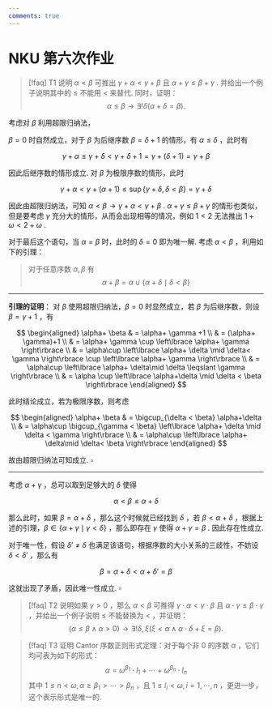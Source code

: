 ```yaml
---
comments: true
---
```

# NKU 第六次作业

>[!faq] T1
>说明 $\alpha< \beta$ 可推出 $\gamma+ \alpha< \gamma+\beta$ 且 $\alpha+ \gamma \leqslant \beta+ \gamma$ . 并给出一个例子说明其中的 $\leqslant$ 不能用 $<$ 来替代. 
>同时，证明：
>$$ \alpha \leqslant \beta\to \exists ! \delta (\alpha+ \delta = \beta). $$

考虑对 $\beta$ 利用超限归纳法，

$\beta=0$ 时自然成立，对于 $\beta$ 为后继序数 $\beta=\delta+1$ 的情形，有 $\alpha \leqslant \delta$ ，此时有

$$
\gamma+ \alpha \leqslant \gamma+ \delta < \gamma + \delta +1  = \gamma+(\delta+1) = \gamma+\beta
$$

因此后继序数的情形成立. 对 $\beta$ 为极限序数的情形，此时

$$
\gamma+\alpha < \gamma + (\alpha+1) \leqslant\sup\left\lbrace \gamma + \delta,\delta< \beta \right\rbrace = \gamma + \delta
$$

因此由超限归纳法，可知 $\alpha < \beta \to \gamma+\alpha < \gamma+\beta$ . $\alpha+\gamma \leqslant \beta+ \gamma$ 的情形也类似，但是要考虑 $\gamma$ 充分大的情形，从而会出现相等的情况，例如 $1<2$ 无法推出 $1+ \omega < 2+\omega$ .

对于最后这个语句，当 $\alpha=\beta$ 时，此时的 $\delta=0$ 即为唯一解. 考虑 $\alpha< \beta$ ，利用如下的引理：

>对于任意序数 $\alpha,\beta$ 有
>$$ \alpha+ \beta = \alpha\cup \left\lbrace \alpha+ \delta \mid \delta < \beta \right\rbrace $$

---
**引理的证明**：
对 $\beta$ 使用超限归纳法，$\beta=0$ 时显然成立，若 $\beta$ 为后继序数，则设 $\beta = \gamma+1$ ，有

$$
\begin{aligned}
\alpha+ \beta & = \alpha+ \gamma +1 \\
& = (\alpha+ \gamma)+1 \\
& = \alpha+ \gamma \cup \left\lbrace \alpha+ \gamma  \right\rbrace \\
& = \alpha\cup \left\lbrace \alpha+ \delta \mid \delta< \gamma \right\rbrace \cup \left\lbrace \alpha+ \gamma \right\rbrace \\
& = \alpha\cup \left\lbrace \alpha+ \delta\mid \delta \leqslant \gamma \right\rbrace \\
& = \alpha \cup \left\lbrace \alpha+\delta \mid \delta < \beta \right\rbrace
\end{aligned}
$$

此时结论成立，若为极限序数，则考虑

$$
\begin{aligned}
\alpha+ \beta & = \bigcup_{\delta < \beta} \alpha+\delta \\
& = \alpha\cup \bigcup_{\gamma < \beta} \left\lbrace \alpha+ \delta \mid \delta < \gamma \right\rbrace \\
& = \alpha\cup \left\lbrace \alpha+ \delta\mid \delta< \beta \right\rbrace
\end{aligned}
$$

故由超限归纳法可知成立. $\square$

-----
考虑 $\alpha+\gamma$ ，总可以取到足够大的 $\delta$ 使得

$$
\alpha<\beta \leqslant \alpha+ \delta
$$

那么此时，如果 $\beta = \alpha+\delta$ ，那么这个时候就已经找到 $\delta$ ，若 $\beta < \alpha+ \delta$ ，根据上述的引理，$\beta\in \left\lbrace \alpha+\gamma \mid \gamma < \delta \right\rbrace$ ，那么即存在 $\gamma$ 使得 $\alpha+\gamma = \beta$ . 因此存在性成立.

对于唯一性，假设 $\delta' \neq \delta$ 也满足该语句，根据序数的大小关系的三歧性，不妨设 $\delta< \delta'$ ，那么有

$$
\beta = \alpha+ \delta < \alpha+ \delta' = \beta
$$

这就出现了矛盾，因此唯一性成立. $\square$

>[!faq] T2
>说明如果 $\gamma>0$ ，那么 $\alpha< \beta$ 可推得 $\gamma\cdot \alpha< \gamma\cdot \beta$ 且 $\alpha\cdot \gamma \leqslant \beta\cdot \gamma$ ，并给出一个例子说明 $\leqslant$ 不能替换为 $<$ ，并证明：
>$$ (\alpha \leqslant \beta \land \alpha>0)\to \exists ! \delta, \xi(\xi<\alpha \land \alpha\cdot \delta + \xi = \beta). $$


>[!faq] T3
>证明 Cantor 序数正则形式定理：对于每个非 $0$ 的序数 $\alpha$ ，它们均可表为如下的形式：
>$$ \alpha = \omega^{\beta_1}\cdot l_1+\cdots + \omega^{\beta_n}\cdot l_n $$
>其中 $1 \leqslant n < \omega,\alpha \geqslant \beta_1 > \cdots > \beta_n$ ，且 $1\leqslant l_i< \omega,i=1,\cdots,n$ ，更进一步，这个表示形式是唯一的.
>
